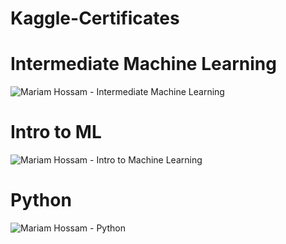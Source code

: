 # Kaggle-Certificates


# Intermediate Machine Learning 
![Mariam Hossam - Intermediate Machine Learning](https://user-images.githubusercontent.com/52500501/175837092-1b6edcea-31b4-4378-bab5-de48fcf84d49.png)

# Intro to ML  
![Mariam Hossam - Intro to Machine Learning](https://user-images.githubusercontent.com/52500501/129486442-8dc36ae8-4a05-4ae4-8023-65984f2d88ab.png)

# Python 

![Mariam Hossam - Python](https://user-images.githubusercontent.com/52500501/129102648-f8a759d5-2189-4446-b804-93ab375999ad.png)
